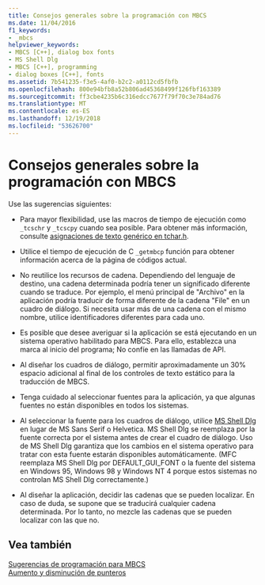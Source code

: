 ```yaml
---
title: Consejos generales sobre la programación con MBCS
ms.date: 11/04/2016
f1_keywords:
- _mbcs
helpviewer_keywords:
- MBCS [C++], dialog box fonts
- MS Shell Dlg
- MBCS [C++], programming
- dialog boxes [C++], fonts
ms.assetid: 7b541235-f3e5-4af0-b2c2-a0112cd5fbfb
ms.openlocfilehash: 800e94bfb8a52b806ad45368499f126fbf163389
ms.sourcegitcommit: ff3cbe4235b6c316edcc7677f79f70c3e784ad76
ms.translationtype: MT
ms.contentlocale: es-ES
ms.lasthandoff: 12/19/2018
ms.locfileid: "53626700"
---
```

# <a name="general-mbcs-programming-advice"></a>Consejos generales sobre la programación con MBCS

Use las sugerencias siguientes:

- Para mayor flexibilidad, use las macros de tiempo de ejecución como `_tcschr` y `_tcscpy` cuando sea posible. Para obtener más información, consulte [asignaciones de texto genérico en tchar.h](../text/generic-text-mappings-in-tchar-h.md).

- Utilice el tiempo de ejecución de C `_getmbcp` función para obtener información acerca de la página de códigos actual.

- No reutilice los recursos de cadena. Dependiendo del lenguaje de destino, una cadena determinada podría tener un significado diferente cuando se traduce. Por ejemplo, el menú principal de "Archivo" en la aplicación podría traducir de forma diferente de la cadena "File" en un cuadro de diálogo. Si necesita usar más de una cadena con el mismo nombre, utilice identificadores diferentes para cada uno.

- Es posible que desee averiguar si la aplicación se está ejecutando en un sistema operativo habilitado para MBCS. Para ello, establezca una marca al inicio del programa; No confíe en las llamadas de API.

- Al diseñar los cuadros de diálogo, permitir aproximadamente un 30% espacio adicional al final de los controles de texto estático para la traducción de MBCS.

- Tenga cuidado al seleccionar fuentes para la aplicación, ya que algunas fuentes no están disponibles en todos los sistemas.

- Al seleccionar la fuente para los cuadros de diálogo, utilice [MS Shell Dlg](/windows/desktop/Intl/using-ms-shell-dlg-and-ms-shell-dlg-2) en lugar de MS Sans Serif o Helvetica. MS Shell Dlg se reemplaza por la fuente correcta por el sistema antes de crear el cuadro de diálogo. Uso de MS Shell Dlg garantiza que los cambios en el sistema operativo para tratar con esta fuente estarán disponibles automáticamente. (MFC reemplaza MS Shell Dlg por DEFAULT_GUI_FONT o la fuente del sistema en Windows 95, Windows 98 y Windows NT 4 porque estos sistemas no controlan MS Shell Dlg correctamente.)

- Al diseñar la aplicación, decidir las cadenas que se pueden localizar. En caso de duda, se supone que se traducirá cualquier cadena determinada. Por lo tanto, no mezcle las cadenas que se pueden localizar con las que no.

## <a name="see-also"></a>Vea también

[Sugerencias de programación para MBCS](../text/mbcs-programming-tips.md)<br/>
[Aumento y disminución de punteros](../text/incrementing-and-decrementing-pointers.md)
